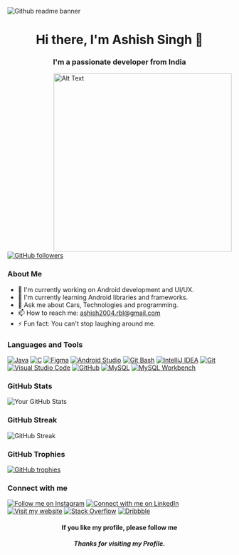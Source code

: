 ![Github readme banner](https://github.com/Ashish-9455187250/Ashish-9455187250/assets/94695243/7c6329b2-e85d-468e-a680-a8157e30de26)

<h1 align = "center">Hi there, I'm Ashish Singh 👋</h1>
<h3 align = "center">I'm a passionate developer from India</h3>




<p>
  <img src ="https://media.giphy.com/media/SWoSkN6DxTszqIKEqv/giphy.gif" alt="Alt Text" width="400" align="right">
</p>


[![GitHub followers](https://img.shields.io/github/followers/Ashish-9455187250?style=social)](https://github.com/)

 ### About Me

- 🔭 I'm currently working on Android development and UI/UX.
- 🌱 I'm currently learning Android libraries and frameworks.
- 💬 Ask me about Cars, Technologies and programming.
- 📫 How to reach me: ashish2004.rbl@gmail.com
- ⚡ Fun fact: You can't stop laughing around me.

### Languages and Tools

[![Java](https://img.shields.io/badge/-Java-007396?style=for-the-badge&logo=java&logoColor=white)](https://www.java.com/)
[![C](https://img.shields.io/badge/-C-00599C?style=for-the-badge&logo=c&logoColor=white)](https://en.wikipedia.org/wiki/C_(programming_language))
[![Figma](https://img.shields.io/badge/-Figma-F24E1E?style=for-the-badge&logo=figma&logoColor=white)](https://www.figma.com/)
[![Android Studio](https://img.shields.io/badge/-Android%20Studio-3DDC84?style=for-the-badge&logo=android-studio&logoColor=white)](https://developer.android.com/studio)
[![Git Bash](https://img.shields.io/badge/-Git%20Bash-4EAA25?style=for-the-badge&logo=git&logoColor=white)](https://gitforwindows.org/)
[![IntelliJ IDEA](https://img.shields.io/badge/-IntelliJ%20IDEA-000000?style=for-the-badge&logo=intellij-idea&logoColor=white)](https://www.jetbrains.com/idea/)
[![Git](https://img.shields.io/badge/-Git-F05032?style=for-the-badge&logo=git&logoColor=white)](https://git-scm.com/)
[![Visual Studio Code](https://img.shields.io/badge/Visual%20Studio%20Code-%23007ACC?style=for-the-badge&logo=visualstudiocode&logoColor=white)](https://code.visualstudio.com/)
[![GitHub](https://img.shields.io/badge/GitHub-%23181717?style=for-the-badge&logo=github&logoColor=white)](https://github.com/)
[![MySQL](https://img.shields.io/badge/MySQL-%2300f?style=for-the-badge&logo=mysql&logoColor=white)](https://www.mysql.com/)
[![MySQL Workbench](https://img.shields.io/badge/MySQL%20Workbench-%1300f?style=for-the-badge)](https://www.mysql.com/products/workbench/)


### GitHub Stats

![Your GitHub Stats](https://github-readme-stats.vercel.app/api?username=Ashish-9455187250&theme=dark&show_icons=true&count_private=true)

### GitHub Streak
![GitHub Streak](https://github-readme-streak-stats.herokuapp.com/?user=Ashish-9455187250&theme=dark&background=000000)

### GitHub Trophies

[![GitHub trophies](https://github-profile-trophy.vercel.app/?username=Ashish-9455187250&theme=darkhub)](https://github.com/ryo-ma/github-profile-trophy)

### Connect with me
[![Follow me on Instagram](https://img.shields.io/badge/Follow%20me%20on%20Instagram-%23E4405F?style=for-the-badge&logo=instagram&logoColor=white)](https://www.instagram.com/singh_ashish_3003/)
[![Connect with me on LinkedIn](https://img.shields.io/badge/Connect%20with%20me%20on%20LinkedIn-%230077B5?style=for-the-badge&logo=linkedin&logoColor=white)](https://www.linkedin.com/in/ashish-singh-475439226/)
[![Visit my website](https://img.shields.io/badge/Visit%20my%20website-%23000000?style=for-the-badge&logo=web&logoColor=white)](https://ashishsingh3003.wixsite.com/myportfolio)
[![Stack Overflow](https://img.shields.io/badge/Stack%20Overflow-Profile-%23F48024?style=for-the-badge&logo=stackoverflow&logoColor=white)](https://stackoverflow.com/users/17457283/ashish-singh)
[![Dribbble](https://img.shields.io/badge/Dribbble-Ashish3003-%23EA4C89?style=for-the-badge&logo=dribbble&logoColor=white)](https://dribbble.com/Ashish3003)



<h4 align="center"> If you like my profile, please follow me</h4>
<h5 align="center"> Thanks for visiting my Profile.</h5>
